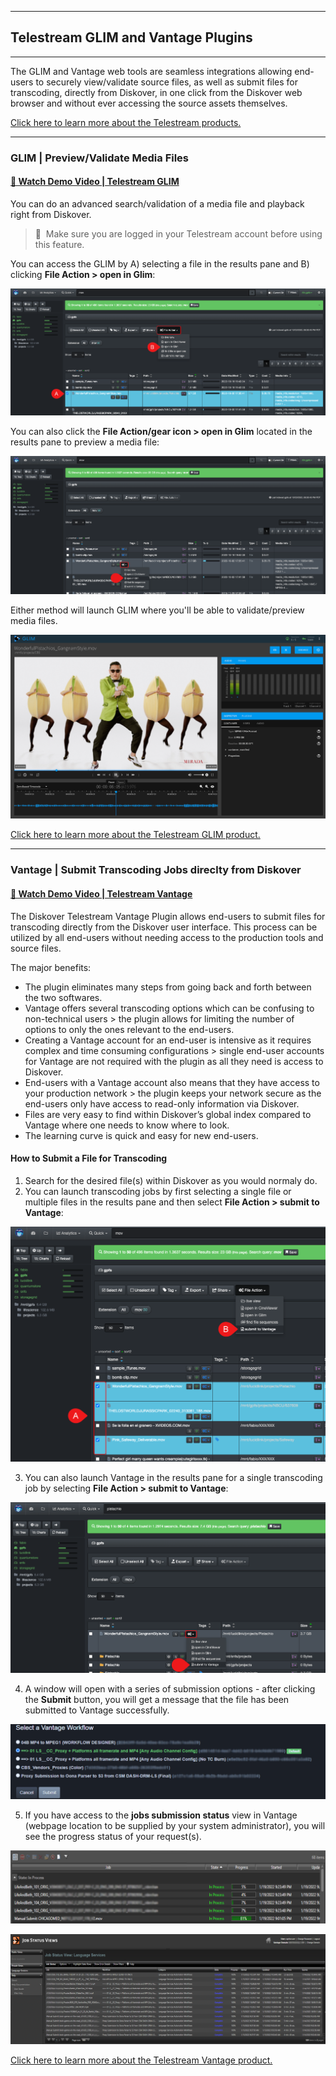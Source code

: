 ___
## Telestream GLIM and Vantage Plugins
___

The GLIM and Vantage web tools are seamless integrations allowing end-users to securely view/validate source files, as well as submit files for transcoding, directly from Diskover, in one click from the Diskover web browser and without ever accessing the source assets themselves.

[Click here to learn more about the Telestream products.](http://www.telestream.net/)

___
### GLIM | Preview/Validate Media Files

#### [🍿 Watch Demo Video | Telestream GLIM](https://vimeo.com/665037937)

You can do an advanced search/validation of a media file and playback right from Diskover. 

>🔆 &nbsp;Make sure you are logged in your Telestream account before using this feature.

You can access the GLIM by A) selecting a file in the results pane and B) clicking **File Action > open in Glim**:

![Image: Telestream GLIM Preview File Selection](images/image_file_action_glim_multiple_selection.png)

You can also click the **File Action/gear icon > open in Glim** located in the results pane to preview a media file:

![Image: Telestream GLIM Preview File Selection](images/image_file_action_glim_single_selection.png)

Either method will launch GLIM where you'll be able to validate/preview media files.

![Image: Telestream GLIM Preview](images/image_file_action_glim_preview_gangnam.png)

[Click here to learn more about the Telestream GLIM product.](https://www.telestream.net/glim/overview.htm)

___
### Vantage | Submit Transcoding Jobs direclty from Diskover

#### [🍿 Watch Demo Video | Telestream Vantage](https://vimeo.com/669672933)

The Diskover Telestream Vantage Plugin allows end-users to submit files for transcoding directly from the Diskover user interface. This process can be utilized by all end-users without needing access to the production tools and source files.

The major benefits:

- The plugin eliminates many steps from going back and forth between the two softwares.
- Vantage offers several transcoding options which can be confusing to non-technical users > the plugin allows for limiting the number of options to only the ones relevant to the end-users.
- Creating a Vantage account for an end-user is intensive as it requires complex and time consuming configurations > single end-user accounts for Vantage are not required with the plugin as all they need is access to Diskover.
- End-users with a Vantage account also means that they have access to your production network > the plugin keeps your network secure as the end-users only have access to read-only information via Diskover.
- Files are very easy to find within Diskover’s global index compared to Vantage where one needs to know where to look.
- The learning curve is quick and easy for new end-users.

#### How to Submit a File for Transcoding

1. Search for the desired file(s) within Diskover as you would normaly do.
2. You can launch transcoding jobs by first selecting a single file or multiple files in the results pane and then select **File Action > submit to Vantage**:

![Image: Select File Action](images/image_aja_edition_telestream_vantage_multiple_selection.png)
 
3. You can also launch Vantage in the results pane for a single transcoding job by selecting **File Action > submit to Vantage**:

![Image: Select Submit to Vantage](images/image_aja_edition_telestream_vantage_single_selection.png)

4. A window will open with a series of submission options - after clicking the **Submit** button, you will get a message that the file has been submitted to Vantage successfully.

![Image: Select Submission Option](images/image_aja_edition_telestream_vantage_job_submission.png)

5. If you have access to the **jobs submission status** view in Vantage (webpage location to be supplied by your system administrator), you will see the progress status of your request(s).

![Image: Vantage Job Status](images/image_aja_edition_telestream_vantage_job_processing_status.png)

![Image: Vantage Job Status](images/image_aja_edition_telestream_vantage_job_status.png)

[Click here to learn more about the Telestream Vantage product.](http://www.telestream.net/vantage/overview.htm)
